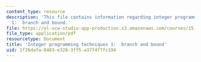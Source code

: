 ```yaml
---
content_type: resource
description: 'This file contains information regarding integer programming techniques
  1:  branch and bound.'
file: https://ol-ocw-studio-app-production.s3.amazonaws.com/courses/15-053-optimization-methods-in-management-science-spring-2013/1f26dafa0483e3283ff5a3774f7fc194_MIT15_053S13_lec12.pdf
file_type: application/pdf
resourcetype: Document
title: 'Integer programming techniques 1:  branch and bound'
uid: 1f26dafa-0483-e328-3ff5-a3774f7fc194
---
```

